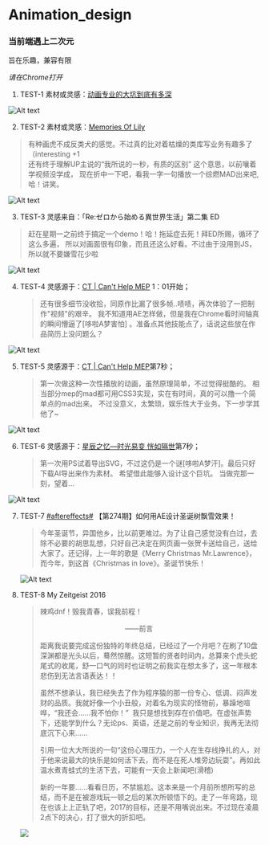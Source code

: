 # Animation_design
### **当前端遇上二次元**

  旨在乐趣，兼容有限

  *请在Chrome打开*



1. TEST-1 素材或灵感：<a href="http://t.cn/R5aYI2M">动画专业的大坑到底有多深</a>

![Alt text](http://ww3.sinaimg.cn/large/6a1e8e1bgw1f4y9d367rig20ci07lnnt.gif)





2. TEST-2 素材或灵感：<a href="http://t.cn/RUBqiTC">Memories Of Lily</a>

> 有种画虎不成反类犬的感觉。不过真的比对着枯燥的类库写业务有趣多了（interesting +1  
> 还有终于理解UP主说的“我所说的一秒，有质的区别” 这个意思，以前嚷着学视频没学成，
> 现在折中一下吧，看我一字一句播放一个综燃MAD出来吧,哈！讲笑。

![Alt text](http://ww1.sinaimg.cn/mw1024/6a1e8e1bgw1f5bzhtt7bug20fk08qadt.gif)




3. TEST-3 灵感来自：「Re:ゼロから始める異世界生活」第二集 ED

> 赶在星期一之前终于搞定一个demo！哈！拖延症去死！拜ED所赐，循环了这么多遍，
> 所以对画面很有印象，而且还这么好看。不过由于没用到JS，所以就不要嫌雪花少啦

![Alt text](http://ww4.sinaimg.cn/mw690/6a1e8e1bgw1f5l8buzpgqg20fk09qap3.gif)


4. TEST-4  灵感源于：<a href="http://www.bilibili.com/video/av1136510/">CT | Can't Help MEP</a> 1：01开始；

   > 还有很多细节没收拾，同原作比漏了很多帧..啧啧，再次体验了一把制作"视频"的艰辛。
   > 我不知道用AE怎样做，但是我在Chrome看时间轴真的瞬间懵逼了[哆啦A梦害怕]
   > 。准备点其他技能点了，话说这些放在作品简历上没问题么？


![Alt text](http://ww4.sinaimg.cn/mw690/6a1e8e1bgw1f5yyk0l3u6g20fk08wdty.gif)




5. TEST-5  灵感源于：<a href="http://www.bilibili.com/video/av1136510/">CT | Can't Help MEP</a>第7秒；

   > 第一次做这种一次性播放的动画，虽然原理简单，不过觉得挺酷的。
   > 相当部分mep的mad都可用CSS3实现，实在有时间，真的可以撸一个简单点的mad出来。
   > 不过没意义，太繁琐，娱乐性大于业务。下一步学其他了~


![Alt text](http://ww4.sinaimg.cn/mw690/6a1e8e1bgw1f65x685bcgg20fk08u7f7.gif)




6. TEST-6  灵感源于：<a href="http://t.cn/R5zQqM9">星辰之忆—时光易变 恍如隔世</a>第7秒；

   > 第一次用PS试着导出SVG，不过这仍是一个谜[哆啦A梦汗]。最后只好下载AI导出来作为素材。
   > 希望借此能够入设计这个巨坑。
   > 当做完那一刻，望着...


![Alt text](http://ww4.sinaimg.cn/mw690/6a1e8e1bgw1f6f4j24lgog20fk08ujyl.gif)


7. TEST-7 [#aftereffects#](http://huati.weibo.com/k/aftereffects?from=501) 【第274期】如何用AE设计圣诞树飘雪效果！

   > 今年圣诞节，异国他乡，比以前更难过。为了让自己感觉没有白过，去除不必要的胡思乱想，只好自己决定在网页画一张贺卡送给自己，送给大家了。还记得，上一年的歌是《Merry Christmas Mr.Lawrence》，而今年，到这首《Christmas in love》。圣诞节快乐！

   ![Alt text](http://ww3.sinaimg.cn/mw690/6a1e8e1bgw1fbav9d1mbyg212y0jhnpe.gif)

8. TEST-8 My Zeitgeist 2016

   > 辣鸡dnf！毁我青春，误我前程！
   >
   >                                                                                                                                                         ——前言
   >
   > 距离我说要完成这份独特的年终总结，已经过了一个月吧？在刷了10盘深渊都是光头以后，蓦然惊醒。这短暂的贤者时间内，总算来个虎头蛇尾式的收尾，舒一口气的同时也证明之前我实在想太多了，这一年根本悲伤到无法言语表达！！
   >
   > 虽然不想承认，我已经失去了作为程序猿的那一份专心、低调、闷声发财的品质。我就好像一个小丑般，对着名为现实的怪物前，暴躁地喧哗，“我还会……我不怕你！”  我只是想找到存在价值吧。在虚张声势下，还能学到什么？无论ps、英语，还是之前的专业知识，我再无法彻底沉下心来……
   >
   > 引用一位大大所说的一句“这份心理压力，一个人在生存线挣扎的人，对于他来说最大的快乐是如何活下去，而不是在死人堆旁边玩耍”。再如此温水煮青蛙式的生活下去，可能有一天会上新闻吧(滑稽)
   >
   > 新的一年要……看看日历，不禁尴尬。这本来是一个月前所想所写的总结，而不是在被游戏玩一顿之后的某次所顿悟下的。走了一年弯路，现在也该上上正轨了吧，2017的目标，还是不用嘴说出来。不过现在凌晨2点下的决心，打了很大的折扣吧。

   ![](http://wx4.sinaimg.cn/mw690/6a1e8e1bgy1fcyyjirnboj20dz07wac0.jpg)

